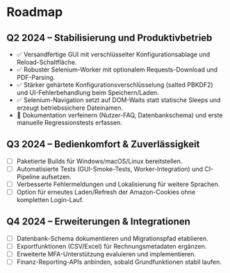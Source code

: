 # Roadmap

## Q2 2024 – Stabilisierung und Produktivbetrieb
- ✅ Versandfertige GUI mit verschlüsselter Konfigurationsablage und Reload-Schaltfläche.
- ✅ Robuster Selenium-Worker mit optionalem Requests-Download und PDF-Parsing.
- ✅ Stärker gehärtete Konfigurationsverschlüsselung (salted PBKDF2) und UI-Fehlerbehandlung beim Speichern/Laden.
- ✅ Selenium-Navigation setzt auf DOM-Waits statt statische Sleeps und erzeugt betriebssichere Dateinamen.
- 🔄 Dokumentation verfeinern (Nutzer-FAQ, Datenbankschema) und erste manuelle Regressionstests erfassen.

## Q3 2024 – Bedienkomfort & Zuverlässigkeit
- [ ] Paketierte Builds für Windows/macOS/Linux bereitstellen.
- [ ] Automatisierte Tests (GUI-Smoke-Tests, Worker-Integration) und CI-Pipeline aufsetzen.
- [ ] Verbesserte Fehlermeldungen und Lokalisierung für weitere Sprachen.
- [ ] Option für erneutes Laden/Refresh der Amazon-Cookies ohne kompletten Login-Lauf.

## Q4 2024 – Erweiterungen & Integrationen
- [ ] Datenbank-Schema dokumentieren und Migrationspfad etablieren.
- [ ] Exportfunktionen (CSV/Excel) für Rechnungsmetadaten ergänzen.
- [ ] Erweiterte MFA-Unterstützung evaluieren und implementieren.
- [ ] Finanz-Reporting-APIs anbinden, sobald Grundfunktionen stabil laufen.

